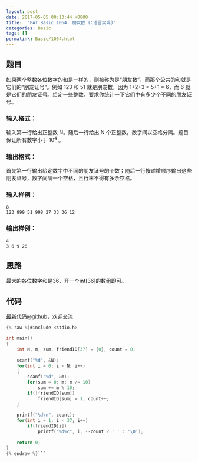 ```yaml
---
layout: post
date: 2017-05-05 00:13:44 +0800
title:  "PAT Basic 1064. 朋友数 (C语言实现)"
categories: Basic
tags: []
permalink: Basic/1064.html
---
```


## 题目

如果两个整数各位数字的和是一样的，则被称为是“朋友数”，而那个公共的和就是它们的“朋友证号”。例如 123 和 51 就是朋友数，因为 1+2+3 =
5+1 = 6，而 6 就是它们的朋友证号。给定一些整数，要求你统计一下它们中有多少个不同的朋友证号。

### 输入格式：

输入第一行给出正整数 N。随后一行给出 N 个正整数，数字间以空格分隔。题目保证所有数字小于 $10^4$ 。

### 输出格式：

首先第一行输出给定数字中不同的朋友证号的个数；随后一行按递增顺序输出这些朋友证号，数字间隔一个空格，且行末不得有多余空格。

### 输入样例：

    
    
    8
    123 899 51 998 27 33 36 12
    

### 输出样例：

    
    
    4
    3 6 9 26
    



## 思路

最大的各位数字和是36，开一个int[36]的数组即可。

## 代码

[最新代码@github](https://github.com/OliverLew/PAT/blob/master/PATBasic/1064.c)，欢迎交流
```c
{% raw %}#include <stdio.h>

int main()
{
    int N, m, sum, friendID[37] = {0}, count = 0;
    
    scanf("%d", &N);
    for(int i = 0; i < N; i++)
    {
        scanf("%d", &m);
        for(sum = 0; m; m /= 10) 
            sum += m % 10;
        if(!friendID[sum]) 
            friendID[sum] = 1, count++;
    }
    
    printf("%d\n", count);
    for(int i = 1; i < 37; i++) 
        if(friendID[i])
            printf("%d%c", i, --count ? ' ' : '\0');
    
    return 0;
}
{% endraw %}```
